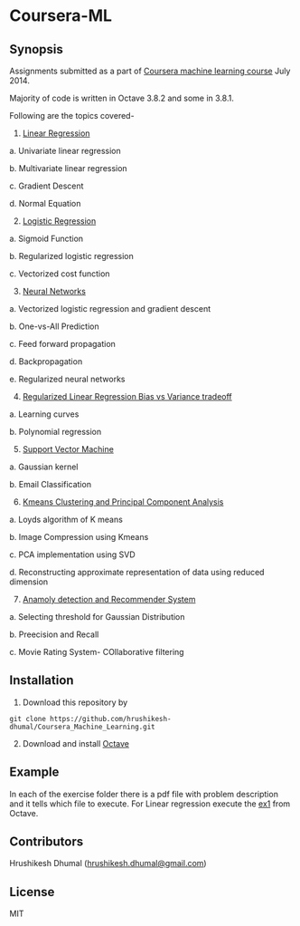 Coursera-ML
===========

## Synopsis

Assignments submitted as a part of [Coursera machine learning course](https://class.coursera.org/ml-003/lecture) July 2014. 

Majority of code is written in Octave 3.8.2 and some in 3.8.1.

Following are the topics covered-

1. [Linear Regression](/mlclass-ex1-006)

  a. Univariate linear regression
  
  b. Multivariate linear regression
  
  c. Gradient Descent
  
  d. Normal Equation
  
2. [Logistic Regression](/mlclass-ex2-006)

  a. Sigmoid Function
  
  b. Regularized logistic regression
  
  c. Vectorized cost function
  
  
3. [Neural Networks](/mlclass-ex3-006/)

  a. Vectorized logistic regression and gradient descent
  
  b. One-vs-All Prediction
  
  c. Feed forward propagation
  
  d. Backpropagation
  
  e. Regularized neural networks
  
4. [Regularized Linear Regression Bias vs Variance tradeoff](/mlclass-ex5-006/)

  a. Learning curves
  
  b. Polynomial regression
  
5. [Support Vector Machine](/mlclass-ex6-006/)
  
  a. Gaussian kernel

  b. Email Classification

6. [Kmeans Clustering and Principal Component Analysis](/mlclass-ex7-006/)

  a. Loyds algorithm of K means
  
  b. Image Compression using Kmeans
  
  c. PCA implementation using SVD
  
  d. Reconstructing approximate representation of data using reduced dimension 
  
7. [Anamoly detection and Recommender System](/mlclass-ex8-006/)

  a. Selecting threshold for Gaussian Distribution
  
  b. Preecision and Recall
  
  c. Movie Rating System- COllaborative filtering


## Installation

1. Download this repository by 

``
  git clone https://github.com/hrushikesh-dhumal/Coursera_Machine_Learning.git
``

2. Download and install [Octave](https://www.gnu.org/software/octave/download.html)


## Example 

In each of the exercise folder there is a pdf file with problem description and it tells which file to execute. For Linear regression execute the [ex1](/mlclass-ex1-006/mlclass-ex1/ex1.m) from Octave.

## Contributors

Hrushikesh Dhumal (hrushikesh.dhumal@gmail.com)

## License

MIT
